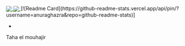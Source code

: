 

<a href="https://github.com/paji1?tab=repositories">
  <img align="center" src="https://github-readme-stats.vercel.app/api/top-langs/?username=paji1&theme=onedark"/>
</a>
<a href="https://github.com/paji1?tab=repositories">
 <img align="center" src="https://github-readme-stats.vercel.app/api?username=paji1&line_height=40&show_icons=true&theme=onedark">
</a>
[![Readme Card](https://github-readme-stats.vercel.app/api/pin/?username=anuraghazra&repo=github-readme-stats)]

-
Taha el mouhajir
